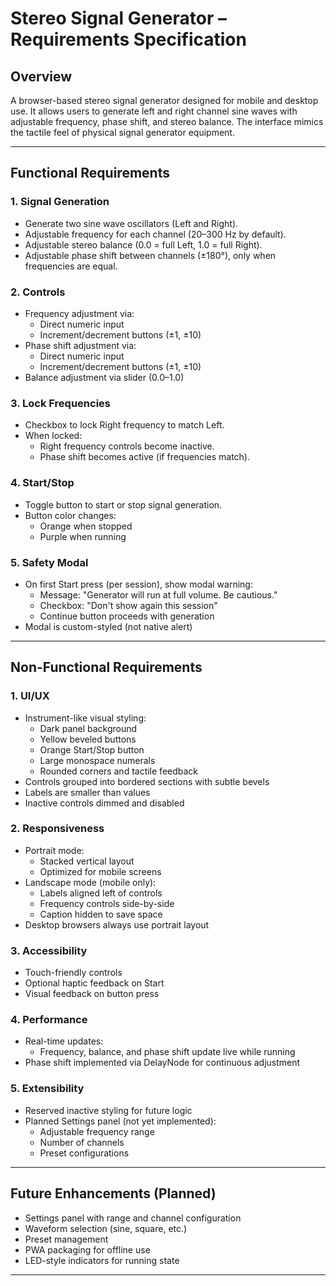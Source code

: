 # Stereo Signal Generator – Requirements Specification

## Overview

A browser-based stereo signal generator designed for mobile and desktop use. It allows users to generate left and right channel sine waves with adjustable frequency, phase shift, and stereo balance. The interface mimics the tactile feel of physical signal generator equipment.

---

## Functional Requirements

### 1. Signal Generation
- Generate two sine wave oscillators (Left and Right).
- Adjustable frequency for each channel (20–300 Hz by default).
- Adjustable stereo balance (0.0 = full Left, 1.0 = full Right).
- Adjustable phase shift between channels (±180°), only when frequencies are equal.

### 2. Controls
- Frequency adjustment via:
  - Direct numeric input
  - Increment/decrement buttons (±1, ±10)
- Phase shift adjustment via:
  - Direct numeric input
  - Increment/decrement buttons (±1, ±10)
- Balance adjustment via slider (0.0–1.0)

### 3. Lock Frequencies
- Checkbox to lock Right frequency to match Left.
- When locked:
  - Right frequency controls become inactive.
  - Phase shift becomes active (if frequencies match).

### 4. Start/Stop
- Toggle button to start or stop signal generation.
- Button color changes:
  - Orange when stopped
  - Purple when running

### 5. Safety Modal
- On first Start press (per session), show modal warning:
  - Message: "Generator will run at full volume. Be cautious."
  - Checkbox: "Don't show again this session"
  - Continue button proceeds with generation
- Modal is custom-styled (not native alert)

---

## Non-Functional Requirements

### 1. UI/UX
- Instrument-like visual styling:
  - Dark panel background
  - Yellow beveled buttons
  - Orange Start/Stop button
  - Large monospace numerals
  - Rounded corners and tactile feedback
- Controls grouped into bordered sections with subtle bevels
- Labels are smaller than values
- Inactive controls dimmed and disabled

### 2. Responsiveness
- Portrait mode:
  - Stacked vertical layout
  - Optimized for mobile screens
- Landscape mode (mobile only):
  - Labels aligned left of controls
  - Frequency controls side-by-side
  - Caption hidden to save space
- Desktop browsers always use portrait layout

### 3. Accessibility
- Touch-friendly controls
- Optional haptic feedback on Start
- Visual feedback on button press

### 4. Performance
- Real-time updates:
  - Frequency, balance, and phase shift update live while running
- Phase shift implemented via DelayNode for continuous adjustment

### 5. Extensibility
- Reserved inactive styling for future logic
- Planned Settings panel (not yet implemented):
  - Adjustable frequency range
  - Number of channels
  - Preset configurations

---

## Future Enhancements (Planned)
- Settings panel with range and channel configuration
- Waveform selection (sine, square, etc.)
- Preset management
- PWA packaging for offline use
- LED-style indicators for running state

---
